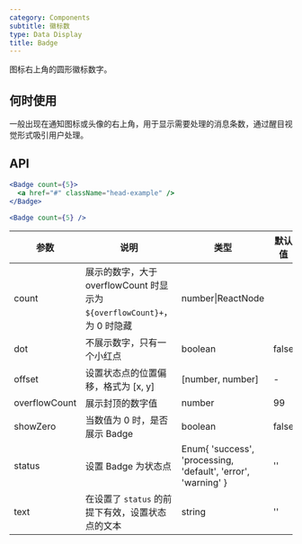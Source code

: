 ```yaml
---
category: Components
subtitle: 徽标数
type: Data Display
title: Badge
---
```


图标右上角的圆形徽标数字。

## 何时使用

一般出现在通知图标或头像的右上角，用于显示需要处理的消息条数，通过醒目视觉形式吸引用户处理。

## API

```jsx
<Badge count={5}>
  <a href="#" className="head-example" />
</Badge>
```

```jsx
<Badge count={5} />
```

| 参数 | 说明 | 类型 | 默认值 |
| --- | --- | --- | --- |
| count | 展示的数字，大于 overflowCount 时显示为 `${overflowCount}+`，为 0 时隐藏 | number\|ReactNode  |  |
| dot | 不展示数字，只有一个小红点 | boolean | false |
| offset | 设置状态点的位置偏移，格式为 [x, y] | [number, number] | - |
| overflowCount | 展示封顶的数字值 | number | 99 |
| showZero | 当数值为 0 时，是否展示 Badge | boolean | false |
| status | 设置 Badge 为状态点 | Enum{ 'success', 'processing, 'default', 'error', 'warning' } | '' |
| text | 在设置了 `status` 的前提下有效，设置状态点的文本 | string | '' |
